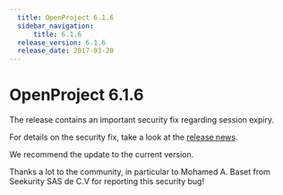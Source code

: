 ```yaml
---
  title: OpenProject 6.1.6
  sidebar_navigation:
      title: 6.1.6
  release_version: 6.1.6
  release_date: 2017-03-20
---
```


# OpenProject 6.1.6

The release contains an important security fix regarding session expiry.

For details on the security fix, take a look at the 
[release news](https://www.openproject.org/blog/openproject-6-1-6-released-security-fix/).

We recommend the update to the current version.

Thanks a lot to the community, in particular to Mohamed A. Baset from
Seekurity SAS de C.V for reporting this security bug!
